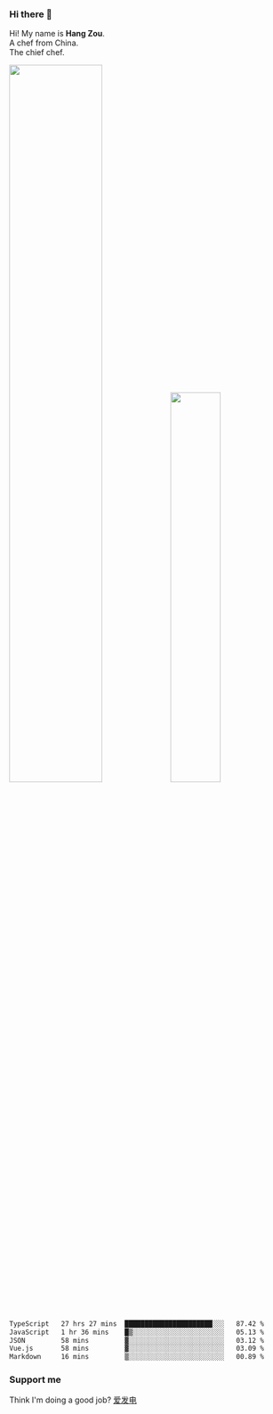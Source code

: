 ### Hi there 👋

Hi! My name is **Hang Zou**.  
A chef from China.  
The chief chef.

<img align="" width="57.5%" src="https://github-readme-stats.vercel.app/api?username=zouhangwithsweet&hide_title=true&hide_border=true&show_icons=true&include_all_commits=true&line_height=21" /><img align="" width="42.4%" src="https://github-readme-stats.vercel.app/api/top-langs/?username=zouhangwithsweet&hide_title=true&hide_border=true&layout=compact" />

<!--START_SECTION:waka-->

```txt
TypeScript   27 hrs 27 mins  ██████████████████████░░░   87.42 %
JavaScript   1 hr 36 mins    █▒░░░░░░░░░░░░░░░░░░░░░░░   05.13 %
JSON         58 mins         ▓░░░░░░░░░░░░░░░░░░░░░░░░   03.12 %
Vue.js       58 mins         ▓░░░░░░░░░░░░░░░░░░░░░░░░   03.09 %
Markdown     16 mins         ▒░░░░░░░░░░░░░░░░░░░░░░░░   00.89 %
```

<!--END_SECTION:waka-->

### Support me

Think I'm doing a good job? [爱发电](https://afdian.net/@zouhangsweet)
